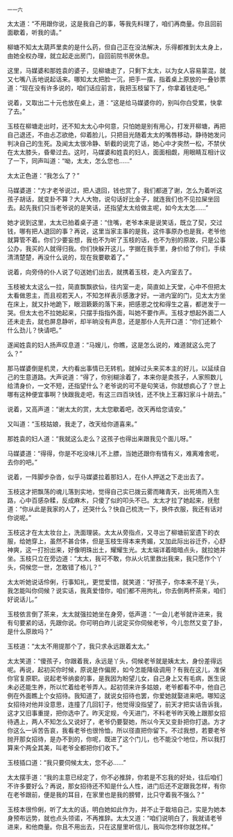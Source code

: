     一一六 

   太太道：“不用跟你说，这是我自己的事，等我先料理了，咱们再商量。你且回前面歇着，听我的请。”

   柳塘不知太太葫芦里卖的是什么药，但自己正在没法解决，乐得都推到太太身上，由她全权办理，就立起走出房门，自回前院书房休息。

   这里，马媒婆和那姓袁的婆子，见柳塘走了，只剩下太太，以为女人容易蒙混，就又七嘴八舌地说起话来。哪知太太把脸一沉，把手一摆，指着桌上原放的一叠钞票道：“现在没有许多说的，咱们话应前言，我把玉枝留下了，你拿着钱走吧。”

   说着，又取出二十元也放在桌上，道：“这是给马媒婆你的，别叫你白受累，快拿了去。”

   玉枝在柳塘走出时，还不知太太心中何意，只怕她是别有用心，打发开柳塘，再把自己退还，不由忐忑欲绝，仰着脸儿，只把目光随着太太的嘴唇移动，静待她发问判决自己的生死。及闻太太很冷静、斩截的说完了话，她心中才突然一松，不禁伏在太太膝头，昏晕过去。这时，马媒婆和姓袁的妇人，面面相觑，用眼睛互相计议了一下，同声叫道：“呦，太太，怎么您也……”

   太太正色道：“我怎么了？”

   马媒婆道：“方才老爷说过，把人退回，钱也赏了，我们都道了谢，怎么为着听这孩子胡话，就变卦不算？大人大物，说句话好比金子，就连我们也不见拉屎坐回去。起先我们只当老爷说的是笑话，还指望太太给做主呢，如今太太怎……”

   她才说到这里，太太已拍着桌子道：“住嘴，老爷本来是说笑话，既立了契，交过钱，哪有把人退回的事？再说，这里当家主事的是我，这件事原办也是我，老爷他就算管不着。你们少要妄想，我也不为听了玉枝的话，也不为别的原故，只是公事公办，我买的人就得归我。你们快躲开这儿，字据在我手里，身价给了你们，手续清清楚楚，再没什么说的，现在我要歇着了。”

   说着，向旁侍的仆人说了句送她们出去，就携着玉枝，走入内室去了。

   玉枝被太太这么一拉，简直飘飘欲仙，往内室一走，简直如上天堂，心中不但把太太看做恩主，而且视若天人，不知怎样表示感激才好。一进内室的门，见太太方坐在床上，就又扑地跪下，眼泪簌簌的落下来，把感恩之忱和得生之喜，都迸发于一哭。但太太也不拉她起来，只摆手指指外面，叫她不要作声。玉枝才想起外面二人还未走去，就也屏息静听，却半晌没有声息，还是那仆人先开口道：“你们还赖个什么劲儿？快请吧。”

   遂闻姓袁的妇人扬声叹息道：“马嫂儿，你瞧，这是怎么说的，难道就这么完了么？”

   那马媒婆倒是机灵，大约看出事情已无转机，就掉过头来买本主的好儿，以延续自己的生意道路。大声说道：“得了，你别糊涂着了，本来你是卖孩子，人家照数儿给清身价，一文不短，还指望什么？老爷说的可不是句笑话，你就想疯心了？世上哪有这种便宜事啊？快跟我走吧，有这三四百块钱，还不快上王寡妇家斗十胡去。”

   说着，又高声道：“谢太太的赏，太太您歇着吧，改天再给您请安。”

   又叫道：“玉枝姑娘，我走了，改天给你道喜来。”

   那姓袁的妇人道：“我就这么走么？这孩子也得出来跟我见个面儿呀。”

   马媒婆道：“得得，你是不吃没味儿不上膘，当她还跟你有情有义，难离难舍呢，去你的吧。”

   说着，一阵脚步杂沓，似乎马媒婆拉着那妇人，在仆人押送之下走出去了。

   玉枝这才把飘荡的魂儿落到实地，觉得自己实已拨云雾而睹青天，出死境而入生路，心中百感杂糅，反成麻木，只傻了似的叩头不已。太太才拉了她起来，抚慰道：“你从此是我家的人了，还哭什么？快自己梳洗一下，换件衣服，我还有话对你说呢。”

   玉枝这才在太太妆台上，洗面理装。太太从旁指点，又寻出了柳塘前室遗下的衣服，给她穿上，虽然不甚合体，但是玉枝生得本来秀媚，又加此际出谷迁乔，心舒神爽，这一打扮出来，好像明珠出土，耀耀生光。太太端详着暗暗点头，就拉她并坐。玉枝只立在旁边道：“太太，我可不敢，你从火坑里救出我来，我只愿作个丫头，伺候您一世，怎敢错了格儿？”

   太太听她说话伶俐，行事知礼，更觉爱惜，就笑道：“好孩子，你本来不是丫头，我怎能叫你伺候？说实话，我真爱惜你，咱们都不用拘礼，你去倒两杯茶来，咱们好说话儿。”

   玉枝依言倒了茶来，太太就强拉她坐在身旁，低声道：“一会儿老爷就许进来，我有句要紧的话，先跟你说。你可明白昨儿说定买你伺候老爷，今儿忽然又变了卦，是什么原故吗？”

   玉枝道：“太太不用提那个了，我只求永远跟着太太。”

   太太笑道：“傻孩子，你跟着我，永远是丫头，伺候老爷就是姨太太，身份差得远呢。再说，起初买你时候，原说是作偏房，如今怎能降级调用？有我在这儿，准保你官复原职。说起老爷纳妾的事，是我因为盼望儿女，自己身上又有毛病，医生说未必还能生养，所以忙着给老爷弄人。起初领来许多姑娘，老爷都看不中，他自己例在外面瞧上个女招待。我知道了，就说女招待也罢，你爱她就娶进来吧。哪知这女招待对他并没意思，连撞了几回钉子，他觉得没指望了，前天才把实话告诉我，这才又旧事重提，把你选中了。昨天定规，今天进门，不料老爷昨天晚上跟那女招待遇上，两人不知怎么又说好了，老爷仍要娶她，所以今天又变卦把你打退。方才你这么一诉苦告哀，我看老爷也很怜恤，所以径直把你留下。不过我想，若要老爷抛开那女招待，是办不到的，你呢，既进了这个门儿，也不能没个地位，所以我打算来个两全其美，叫老爷全都把你们收下。”

   玉枝插口道：“我只要伺候太太，您不必……”

   太太摆手道：“我的主意已经定了，你不必推辞，你若是不忘我的好处，往后咱们不许多要好么？再说，那女招待还不知是什么人性，进门后还不定跟我怎样，有你在老爷跟前，便是我的耳目，在家里也是我的膀臂，比只守着我不强么？”

   玉枝本很伶俐，听了太太的话，明白她如此作为，并不止于栽培自己，实是为她本身预布远势，就也点头领诺，不再推辞。太太又道：“咱们说明白了，我就请老爷进来，和他商量。你且不用出去，只在这屋里听信儿，我叫你怎样你就怎样。”

